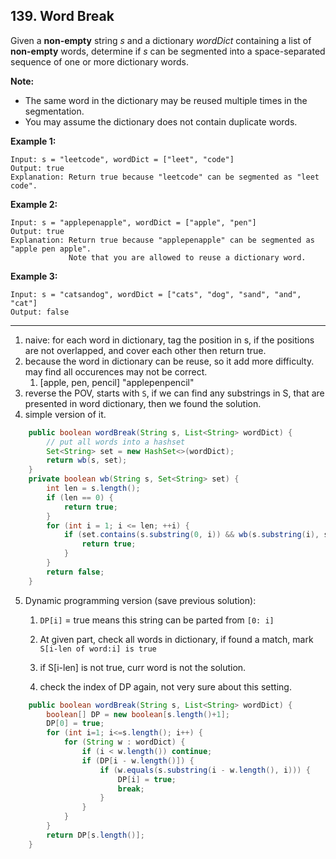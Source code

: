 ## 139. Word Break

Given a **non-empty** string *s* and a dictionary *wordDict* containing a list of **non-empty** words, determine if *s* can be segmented into a space-separated sequence of one or more dictionary words.

**Note:**

- The same word in the dictionary may be reused multiple times in the segmentation.
- You may assume the dictionary does not contain duplicate words.

**Example 1:**

```
Input: s = "leetcode", wordDict = ["leet", "code"]
Output: true
Explanation: Return true because "leetcode" can be segmented as "leet code".
```

**Example 2:**

```
Input: s = "applepenapple", wordDict = ["apple", "pen"]
Output: true
Explanation: Return true because "applepenapple" can be segmented as "apple pen apple".
             Note that you are allowed to reuse a dictionary word.
```

**Example 3:**

```
Input: s = "catsandog", wordDict = ["cats", "dog", "sand", "and", "cat"]
Output: false
```

---

1. naive: for each word in dictionary, tag the position in s, if the positions are not overlapped, and cover each other then return true.
2. because the word in dictionary can be reuse, so it add more difficulty. may find all occurences may not be correct.
   1. [apple, pen, pencil] "applepenpencil"
3. reverse the POV, starts with `S`, if we can find any substrings in S, that are presented in word dictionary, then we found the solution.
4. simple version of it.

```java
    public boolean wordBreak(String s, List<String> wordDict) {
        // put all words into a hashset
        Set<String> set = new HashSet<>(wordDict);
        return wb(s, set);
    }
    private boolean wb(String s, Set<String> set) {
        int len = s.length();
        if (len == 0) {
            return true;
        }
        for (int i = 1; i <= len; ++i) {
            if (set.contains(s.substring(0, i)) && wb(s.substring(i), set)) {
                return true;
            }
        }
        return false;
    }
```

5. Dynamic programming version (save previous solution):

   1. `DP[i]` = true means this string can be parted from `[0: i]`

   2. At given part, check all words in dictionary, if found a match, mark `S[i-len of word:i] is true`

   3. if S[i-len] is not true, curr word is not the solution.
   4. check the index of DP again, not very sure about this setting.

```java
    public boolean wordBreak(String s, List<String> wordDict) {
        boolean[] DP = new boolean[s.length()+1];
        DP[0] = true;
        for (int i=1; i<=s.length(); i++) {
            for (String w : wordDict) {
                if (i < w.length()) continue;
                if (DP[i - w.length()]) {
                    if (w.equals(s.substring(i - w.length(), i))) {
                        DP[i] = true;
                        break;
                    }
                }
            }
        }
        return DP[s.length()];
    }
```